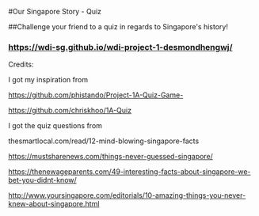 #Our Singapore Story - Quiz

##Challenge your friend to a quiz in regards to Singapore's history!

### https://wdi-sg.github.io/wdi-project-1-desmondhengwj/





Credits:

I got my inspiration from 

https://github.com/phistando/Project-1A-Quiz-Game-  	

https://github.com/chriskhoo/1A-Quiz

I got the quiz questions from 

thesmartlocal.com/read/12-mind-blowing-singapore-facts

https://mustsharenews.com/things-never-guessed-singapore/

https://thenewageparents.com/49-interesting-facts-about-singapore-we-bet-you-didnt-know/

http://www.yoursingapore.com/editorials/10-amazing-things-you-never-knew-about-singapore.html
